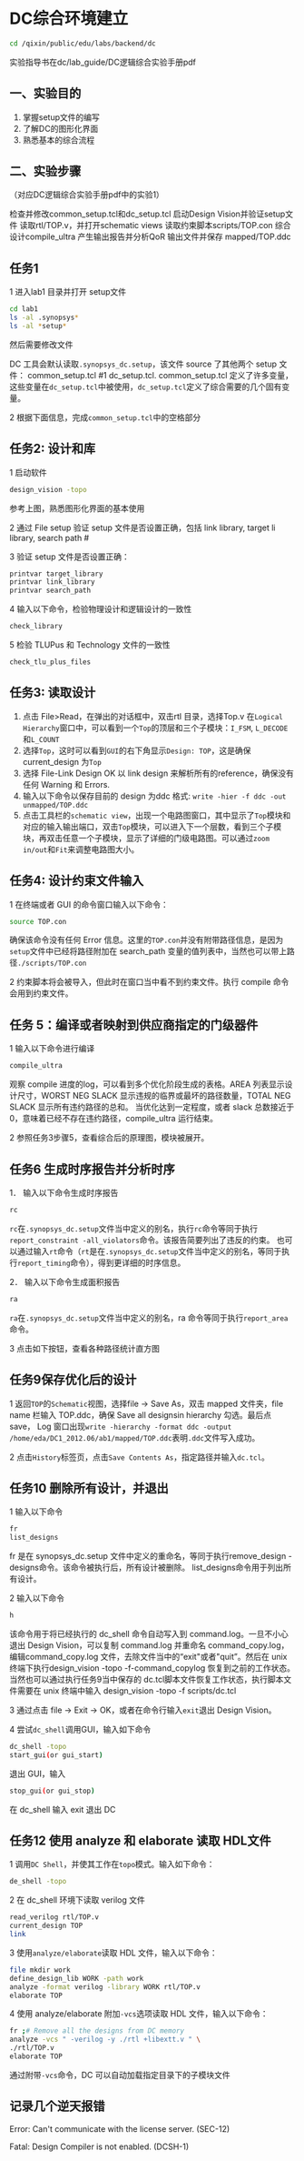 # DC综合环境建立

```sh
cd /qixin/public/edu/labs/backend/dc
```

实验指导书在dc/lab_guide/DC逻辑综合实验手册pdf

## 一、实验目的

1. 掌握setup文件的编写
2. 了解DC的图形化界面
3. 熟悉基本的综合流程

## 二、实验步骤

（对应DC逻辑综合实验手册pdf中的实验1）

检查并修改common_setup.tcl和dc_setup.tcl
启动Design Vision并验证setup文件
读取rtl/TOP.v，并打开schematic views
读取约束脚本scripts/TOP.con
综合设计compile_ultra
产生输出报告并分析QoR
输出文件并保存 mapped/TOP.ddc

## 任务1

1 进入lab1 目录并打开 setup文件

```sh
cd lab1
ls -al .synopsys*
ls -al *setup*
```

然后需要修改文件

DC 工具会默认读取`.synopsys_dc.setup`，该文件 source 了其他两个 setup 文件：
common_setup.tcl #1 dc_setup.tcl.
common_setup.tcl 定义了许多变量，这些变量在`dc_setup.tcl`中被使用，`dc_setup.tcl`定义了综合需要的几个固有变量。

2 根据下面信息，完成`common_setup.tcl`中的空格部分

## 任务2: 设计和库

1 启动软件

```sh
design_vision -topo
```

参考上图，熟悉图形化界面的基本使用

2 通过 File setup 验证 setup 文件是否设置正确，包括 link library, target li
library, search path #

3 验证 setup 文件是否设置正确：

```sh
printvar target_library
printvar link_library
printvar search_path
```

4 输入以下命令，检验物理设计和逻辑设计的一致性

```sh
check_library
```

5 检验 TLUPus 和 Technology 文件的一致性

```sh
check_tlu_plus_files
```

## 任务3: 读取设计

1. 点击 File>Read，在弹出的对话框中，双击rtl 目录，选择Top.v
在`Logical Hierarchy`窗口中，可以看到一个`Top`的顶层和三个子模块：`I_FSM`, `L_DECODE`和`L_COUNT`
2. 选择`Top`，这时可以看到`GUI`的右下角显示`Design: TOP`，这是确保 current_design 为`Top`
3. 选择 File-Link Design OK 以 link design 来解析所有的reference，确保没有任何 Warning 和 Errors.
4. 输入以下命令以保存目前的 design 为ddc 格式: `write -hier -f ddc -out unmapped/TOP.ddc`
5. 点击工具栏的`schematic view`，出现一个电路图窗口，其中显示了`Top`模块和对应的输入输出端口，双击`Top`模块，可以进入下一个层数，看到三个子模块，再双击任意一个子模块，显示了详细的门级电路图。可以通过`zoom in/out`和`Fit`来调整电路图大小。

## 任务4: 设计约束文件输入

1 在终端或者 GUI 的命令窗口输入以下命令：

```sh
source TOP.con
```

确保该命令没有任何 Error 信息。这里的`TOP.con`并没有附带路径信息，是因为`setup`文件中已经将路径附加在 search_path 变量的值列表中，当然也可以带上路径`./scripts/TOP.con`

2 约束脚本将会被导入，但此时在窗口当中看不到约束文件。执行 compile 命令会用到约束文件。

## 任务 5：编译或者映射到供应商指定的门级器件

1 输入以下命令进行编译

```sh
compile_ultra
```

观察 compile 进度的log，可以看到多个优化阶段生成的表格。AREA 列表显示设计尺寸，WORST NEG SLACK 显示违规的临界或最坏的路径数量，TOTAL NEG SLACK 显示所有违约路径的总和。
当优化达到一定程度，或者 slack 总数接近于 0，意味着已经不存在违约路径，compile_ultra 运行结束。

2 参照任务3步骤5，查看综合后的原理图，模块被展开。

## 任务6 生成时序报告并分析时序

1． 输入以下命令生成时序报告

```sh
rc
```

`rc`在`.synopsys_dc.setup`文件当中定义的别名，执行`rc`命令等同于执行`report_constraint -all_violators`命令。该报告简要列出了违反的约束。
也可以通过输入`rt`命令（`rt`是在`.synopsys_dc.setup`文件当中定义的别名，等同于执行`report_timing`命令），得到更详细的时序信息。

2． 输入以下命令生成面积报告

```sh
ra
```

`ra`在`.synopsys_dc.setup`文件当中定义的别名，ra 命令等同于执行`report_area`命令。

3 点击如下按钮，查看各种路径统计直方图

## 任务9保存优化后的设计

1 返回`TOP`的`Schematic`视图，选择file -> Save As，双击 mapped 文件夹，file name 栏输入 TOP.ddc，确保 Save all designsin hierarchy 勾选。最后点 save， Log 窗口出现`write -hierarchy -format ddc -output /home/eda/DC1_2012.06/ab1/mapped/TOP.ddc`表明`.ddc`文件写入成功。

2 点击`History`标签页，点击`Save Contents As`，指定路径并输入`dc.tcl`。

## 任务10 删除所有设计，并退出

1 输入以下命令

```sh
fr
list_designs
```

fr 是在 synopsys_dc.setup 文件中定义的重命名，等同于执行remove_design -designs命令。该命令被执行后，所有设计被删除。
list_designs命令用于列出所有设计。

2 输入以下命令

```sh
h
```

该命令用于将已经执行的 dc_shell 命令自动写入到 command.log。一旦不小心退出
Design Vision，可以复制 command.log 并重命名 command_copy.log，编辑command_copy.log 文件，去除文件当中的“exit"或者"quit”。然后在 unix 终端下执行design_vision -topo -f-command_copylog 恢复到之前的工作状态。
当然也可以通过执行任务9当中保存的 dc.tcl脚本文件恢复工作状态，执行脚本文件需要在 unix 终端中输入 design_vision -topo -f scripts/dc.tcl

3 通过点击 file -> Exit -> OK，或者在命令行输入`exit`退出 Design Vision。

4 尝试`dc_shell`调用GUI，输入如下命令

```sh
dc_shell -topo
start_gui(or gui_start)
```

退出 GUI，输入

```sh
stop_gui(or gui_stop)
```

在 dc_shell 输入 exit 退出 DC

## 任务12 使用 analyze 和 elaborate 读取 HDL文件

1 调用`DC Shell`，并使其工作在`topo`模式。输入如下命令：

```sh
de_shell -topo
```

2 在 dc_shell 环境下读取 verilog 文件

```sh
read_verilog rtl/TOP.v
current_design TOP
link
```

3 使用`analyze/elaborate`读取 HDL 文件，输入以下命令：

```sh
file mkdir work
define_design_lib WORK -path work
analyze -format verilog -library WORK rtl/TOP.v
elaborate TOP
```

4 使用 analyze/elaborate 附加`-vcs`选项读取 HDL 文件，输入以下命令：

```sh
fr ;# Remove all the designs from DC memory
analyze -vcs " -verilog -y ./rtl +libextt.v " \
./rtl/TOP.v
elaborate TOP
```

通过附带`-vcs`命令，DC 可以自动加载指定目录下的子模块文件

## 记录几个逆天报错

Error: Can't communicate with the license server. (SEC-12)

Fatal: Design Compiler is not enabled. (DCSH-1)
